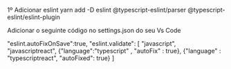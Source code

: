 1º Adicionar eslint 
yarn add -D eslint @typescript-eslint/parser @typescript-eslint/eslint-plugin


Adicionar o seguinte código no settings.json do seu Vs Code

 "eslint.autoFixOnSave":true,
    "eslint.validate": [
        "javascript",
        "javascriptreact",
        {"language":"typescript" , "autoFix" : true},
        {"language" : "typescriptreact", "autoFixed": true}
    ]